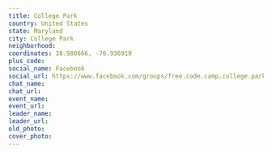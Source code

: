 ```yaml
---
title: College Park
country: United States
state: Maryland
city: College Park
neighborhood: 
coordinates: 38.980666, -76.936919
plus_code:
social_name: Facebook
social_url: https://www.facebook.com/groups/free.code.camp.college.park
chat_name:
chat_url:
event_name:
event_url:
leader_name:
leader_url:
old_photo: 
cover_photo:
---
```

